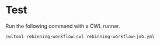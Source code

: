 # Test

Run the following command with a CWL runner.

`cwltool rebinning-workflow.cwl rebinning-workflow-job.yml`
